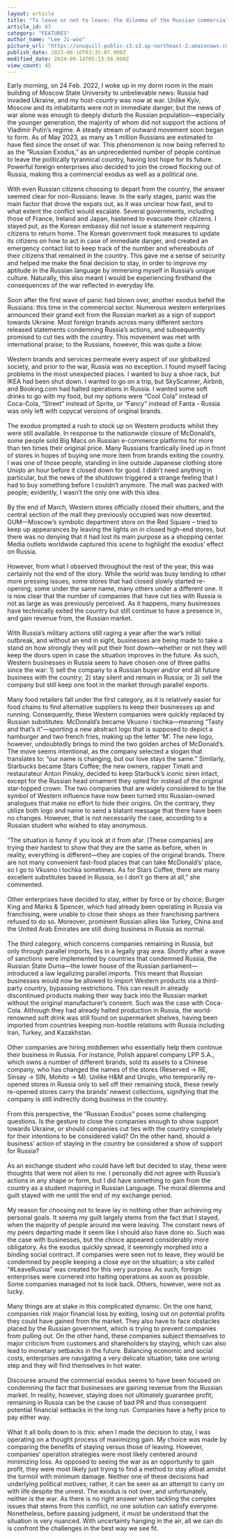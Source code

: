 ```yaml
---
layout: article
title: "To leave or not to leave: the dilemma of the Russian commercial exodus "
article_id: 83
category: "FEATURES"
author_name: "Lee Ji-woo"
picture_url: "https://snuquill-public-s3.s3.ap-northeast-2.amazonaws.com/photo/article/cfa70074-1717-4b4a-9f50-707ae8a57c59.png"
publish_date: 2023-06-16T03:35:07.000Z
modified_date: 2024-09-14T05:13:56.000Z
view_count: 45
---
```


Early morning, on 24 Feb. 2022, I woke up in my dorm room in the main building of Moscow State University to unbelievable news: Russia had invaded Ukraine, and my host-country was now at war. Unlike Kyiv, Moscow and its inhabitants were not in immediate danger, but the news of war alone was enough to deeply disturb the Russian population—especially the younger generation, the majority of whom did not support the actions of Vladimir Putin’s regime. A steady stream of outward movement soon began to form. As of May 2023, as many as 1 million Russians are estimated to have fled since the onset of war. This phenomenon is now being referred to as the “Russian Exodus,” as an unprecedented number of people continue to leave the politically tyrannical country, having lost hope for its future. Powerful foreign enterprises also decided to join the crowd flocking out of Russia, making this a commercial exodus as well as a political one.<br><br>With even Russian citizens choosing to depart from the country, the answer seemed clear for non-Russians: leave. In the early stages, panic was the main factor that drove the expats out, as it was unclear how fast, and to what extent the conflict would escalate. Several governments, including those of France, Ireland and Japan, hastened to evacuate their citizens. I stayed put, as the Korean embassy did not issue a statement requiring citizens to return home. The Korean government took measures to update its citizens on how to act in case of immediate danger, and created an emergency contact list to keep track of the number and whereabouts of their citizens that remained in the country. This gave me a sense of security and helped me make the final decision to stay, in order to improve my aptitude in the Russian language by immersing myself in Russia’s unique culture. Naturally, this also meant I would be experiencing firsthand the consequences of the war reflected in everyday life. <br><br>Soon after the first wave of panic had blown over, another exodus befell the Russians: this time in the commercial sector. Numerous western enterprises announced their grand exit from the Russian market as a sign of support towards Ukraine. Most foreign brands across many different sectors released statements condemning Russia’s actions, and subsequently promised to cut ties with the country. This movement was met with international praise; to the Russians, however, this was quite a blow. <br><br>Western brands and services permeate every aspect of our globalized society, and prior to the war, Russia was no exception. I found myself facing problems in the most unexpected places. I wanted to buy a shoe rack, but IKEA had been shut down. I wanted to go on a trip, but SkyScanner, Airbnb, and Booking.com had halted operations in Russia. I wanted some soft drinks to go with my food, but my options were “Cool Cola” instead of Coca-Cola, “Street” instead of Sprite, or “Fancy” instead of Fanta - Russia was only left with copycat versions of original brands. <br><br>The exodus prompted a rush to stock up on Western products whilst they were still available. In response to the nationwide closure of McDonald’s, some people sold Big Macs on Russian e-commerce platforms for more than ten times their original price. Many Russians frantically lined up in front of stores in hopes of buying one more item from brands exiting the country. I was one of those people, standing in line outside Japanese clothing store Uniqlo an hour before it closed down for good. I didn’t need anything in particular, but the news of the shutdown triggered a strange feeling that I had to buy something before I couldn’t anymore. The mall was packed with people; evidently, I wasn’t the only one with this idea.<br><br>By the end of March, Western stores officially closed their shutters, and the central section of the mall they previously occupied was now deserted. GUM—Moscow’s symbolic department store on the Red Square – tried to keep up appearances by leaving the lights on in closed high-end stores, but there was no denying that it had lost its main purpose as a shopping center. Media outlets worldwide captured this scene to highlight the exodus’ effect on Russia.<br><br>However, from what I observed throughout the rest of the year, this was certainly not the end of the story. While the world was busy tending to other more pressing issues, some stores that had closed slowly started re-opening; some under the same name, many others under a different one. It is now clear that the number of companies that have cut ties with Russia is not as large as was previously perceived. As it happens, many businesses have technically exited the country but still continue to have a presence in, and gain revenue from, the Russian market.<br><br>With Russia’s military actions still raging a year after the war’s initial outbreak, and without an end in sight, businesses are being made to take a stand on how strongly they will put their foot down—whether or not they will keep the doors open in case the situation improves in the future. As such, Western businesses in Russia seem to have chosen one of three paths since the war: 1) sell the company to a Russian buyer and/or end all future business with the country; 2) stay silent and remain in Russia; or 3) sell the company but still keep one foot in the market through parallel exports. <br><br>Many food retailers fall under the first category, as it is relatively easier for food chains to find alternative suppliers to keep their businesses up and running. Consequently, these Western companies were quickly replaced by Russian substitutes: McDonald’s became Vkusno i tochka—meaning “Tasty  and that’s it”—sporting a new abstract logo that is supposed to depict a hamburger and two french fries, making up the letter ‘M’. The new logo, however, undoubtedly brings to mind the two golden arches of McDonald’s. The move seems intentional, as the company selected a slogan that translates to: “our name is changing, but our love stays the same.” Similarly, Starbucks became Stars Coffee; the new owners, rapper Timati and restaurateur Anton Pinskiy, decided to keep Starbuck’s iconic siren intact, except for the Russian head ornament they opted for instead of the original star-topped crown. The two companies that are widely considered to be the symbol of Western influence have now been turned into Russian-owned analogues that make no effort to hide their origins. On the contrary, they utilize both logo and name to send a blatant message that there have been no changes. However, that is not necessarily the case, according to a Russian student who wished to stay anonymous.<br><br>“The situation is funny if you look at it from afar. [These companies] are trying their hardest to show that they are the same as before, when in reality, everything is different—they are copies of the original brands. There are not many convenient fast-food places that can take McDonald’s’ place, so I go to Vkusno i tochka sometimes. As for Stars Coffee, there are many excellent substitutes based in Russia, so I don’t go there at all,” she commented.<br><br>Other enterprises have decided to stay, either by force or by choice; Burger King and Marks & Spencer, which had already been operating in Russia via franchising, were unable to close their shops as their franchising partners refused to do so. Moreover, prominent Russian allies like Turkey, China and the United Arab Emirates are still doing business in Russia as normal. <br><br>The third category, which concerns companies remaining in Russia, but only through parallel imports, lies in a legally gray area. Shortly after a wave of sanctions were implemented by countries that condemned Russia, the Russian State Duma—the lower house of the Russian parliament—introduced a law legalizing parallel imports. This meant that Russian businesses would now be allowed to import Western products via a third-party country, bypassing restrictions. This can result in already discontinued products making their way back into the Russian market without the original manufacturer’s consent. Such was the case with Coca-Cola. Although they had already halted production in Russia, the world-renowned soft drink was still found on supermarket shelves, having been imported from countries keeping non-hostile relations with Russia including Iran, Turkey, and Kazakhstan. <br><br>Other companies are hiring middlemen who essentially help them continue their business in Russia. For instance, Polish apparel company LPP S.A., which owns a number of different brands, sold its assets to a Chinese company, who has changed the names of the stores (Reserved → RE, Sinsay → SIN, Mohito → M). Unlike H&M and Uniqlo, who temporarily re-opened stores in Russia only to sell off their remaining stock, these newly re-opened stores carry the brands’ newest collections, signifying that the company is still indirectly doing business in the country. <br><br>From this perspective, the “Russian Exodus” poses some challenging questions. Is the gesture to close the companies enough to show support towards Ukraine, or should companies cut ties with the country completely for their intentions to be considered valid? On the other hand, should a business’ action of staying in the country be considered a show of support for Russia? <br><br>As an exchange student who could have left but decided to stay, these were thoughts that were not alien to me. I personally did not agree with Russia’s actions in any shape or form, but I did have something to gain from the country as a student majoring in Russian Language. The moral dilemma and guilt stayed with me until the end of my exchange period.<br><br>My reason for choosing not to leave lay in nothing other than achieving my personal goals. It seems my guilt largely stems from the fact that I stayed, when the majority of people around me were leaving. The constant news of my peers departing made it seem like I should also have done so. Such was the case with businesses, but the choice appeared considerably more obligatory. As the exodus quickly spread, it seemingly morphed into a binding social contract. If companies were seen not to leave, they would be condemned by people keeping a close eye on the situation; a site called “#LeaveRussia” was created for this very purpose. As such, foreign enterprises were cornered into halting operations as soon as possible. Some companies managed not to look back. Others, however,  were not as lucky.<br><br>Many things are at stake in this complicated dynamic. On the one hand, companies risk major financial loss by exiting, losing out on potential profits they could have gained from the market. They also have to face obstacles placed by the Russian government, which is trying  to prevent companies from pulling out. On the other hand, these companies  subject themselves to major criticism from customers and shareholders by staying, which can also lead to monetary setbacks in the future. Balancing economic and social costs, enterprises are navigating a very delicate situation; take one wrong step and they will find themselves in hot water. <br><br>Discourse around the commercial exodus seems to have been focused on condemning the fact that businesses are gaining revenue from the Russian market. In reality, however, staying does not ultimately guarantee profit; remaining in Russia can be the cause of bad PR and thus consequent potential financial setbacks in the long run. Companies have a hefty price to pay either way.<br><br>What it all boils down to is this: when I made the decision to stay, I was operating on a thought process of maximizing gain. My choice was  made by comparing the benefits of staying versus those of leaving. However, companies’ operation strategies were most likely centered around minimizing loss. As opposed to seeing the war as an opportunity to gain profit, they were most likely just trying to find a method to stay afloat amidst the turmoil with minimum damage. Neither one of these decisions had underlying political motives; rather, it can be seen as an attempt to carry on with life despite the unrest. The exodus is not over, and unfortunately, neither is the war. As there is no right answer when tackling the complex issues that stems from this conflict, no one solution can satisfy everyone. Nonetheless, before passing judgment, it must be understood that the situation is very nuanced. With uncertainty hanging in the air, all we can do is confront the challenges in the best way we see fit.
